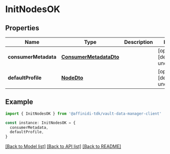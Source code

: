 # InitNodesOK

## Properties

| Name                 | Type                                              | Description | Notes                             |
| -------------------- | ------------------------------------------------- | ----------- | --------------------------------- |
| **consumerMetadata** | [**ConsumerMetadataDto**](ConsumerMetadataDto.md) |             | [optional] [default to undefined] |
| **defaultProfile**   | [**NodeDto**](NodeDto.md)                         |             | [optional] [default to undefined] |

## Example

```typescript
import { InitNodesOK } from '@affinidi-tdk/vault-data-manager-client'

const instance: InitNodesOK = {
  consumerMetadata,
  defaultProfile,
}
```

[[Back to Model list]](../README.md#documentation-for-models) [[Back to API list]](../README.md#documentation-for-api-endpoints) [[Back to README]](../README.md)
